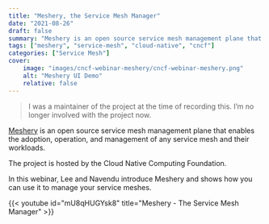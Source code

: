 ```yaml
---
title: "Meshery, the Service Mesh Manager"
date: "2021-08-26"
draft: false
summary: "Meshery is an open source service mesh management plane that enables the adoption, operation, and management of any service mesh and their workloads."
tags: ["meshery", "service-mesh", "cloud-native", "cncf"]
categories: ["Service Mesh"]
cover:
    image: "images/cncf-webinar-meshery/cncf-webinar-meshery.png"
    alt: "Meshery UI Demo"
    relative: false
---
```


> I was a maintainer of the project at the time of recording this. I’m no longer involved with the project now.

[Meshery](https://meshery.io/) is an open source service mesh management plane that enables the adoption, operation, and management of any service mesh and their workloads.

The project is hosted by the Cloud Native Computing Foundation.

In this webinar, Lee and Navendu introduce Meshery and shows how you can use it to manage your service meshes.

{{< youtube id="mU8qHUGYsk8" title="Meshery - The Service Mesh Manager" >}}
